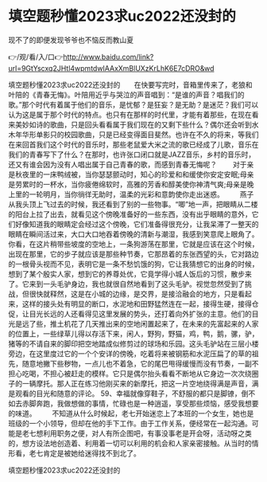 # 填空题秒懂2023求uc2022还没封的
现不了的即便发现爷爷也不恼反而教山夏

👉/观/看/入/口👉http://www.baidu.com/link?url=9GtYscxq2JHtl4wpmtdwIAAxXmBlUXzKrLhK6E7cDRO&wd

填空题秒懂2023求uc2022还没封的　　在快要写完时，音箱里传来了，老狼和叶陪的《青春无悔》。叶陪用近乎与哭泣的声音唱到：“是谁的声音？唱我们的歌。”那个时代有着属于他们的音乐，是忧郁？是狂妄？是无助？是迷茫？我们可以认为这是属于那个时代的特点。也只有在那样的时代里，才能有着那些，在现在看来美妙如诗的歌曲，只是回头看看属于我们现在的又剩下些什么？偶尔还会听到水木年华形单影只的校园歌曲，只是已经变得面目斐然。也许在不久的将来，等我们在来回首我们这个时代的音乐时，那些老鼠爱大米之流的歌已经成了儿歌，音乐在我们的青春写下了什么？在那时，也许张口闭口就是JAZZ音乐，乡村的音乐时，还又有谁会因为没有人唱出属于自己青春的歌，而感到青春无悔呢？
　　对于亲是秋夜里的一床鸭绒被，当你瑟瑟颤动时，知心的珍爱和和缓使你安定安眠;母亲是劳累时的一杯水，当你疲倦绵软时，高雅的芳香和醇美使你神清气爽;母亲是晚上里的一轮明月，当你徜徉无助时，温柔的光彩和意韵使你走出迷惑。
　　燕子从我头顶上飞过去的时候，我还看到了别的一些物事。“唧”地一声，把眼睛从二楼的阳台上拉了出去，就看见这个傍晚准备好的一些东西，没有出乎眼睛的意外，它们好像知道我的眼睛定会经过这个傍晚，它们准备得很充分，让我呆滞了一整天的眼睛在瞬间活过来，大口大口地吞着傍晚的清新与潮湿，我感到笑意爬上眼角了。你看，在这片稍带些坡度的空地上，一条狗游荡在那里，它就是应该在这个时候，出现在那里，它的步子就应该是那些种节奏，它那昂着的东张西望的头，它对路边的一根骨头视而不见，表明它是一条不愁饥饿的狗，它让我猜想它的出身的时候，想到了某个殷实人家，想到它的养尊处优，它竟学得小城人饭后的习惯，散步来了。它来到一头毛驴身边，我也就很自然地看到了这头毛驴。视觉忽然受到了挑战，但很快就释然，这是在小城的边缘，是交界，是接洽融会的地方，只是看起来，这样的接头处有明显的断口，水泥地和田野猛然连在一起，接得生硬，接得仓促，让目光长远的人还看得见这里发展的势头，还打着向外扩张的主意。他们的目光是远了些，推土机花了几天推出来的空地闲置起来了，在未来的先富起来的人家的位置上，一些绿草儿得以存活下来，闲人，野狗，野猫，鸡，鸭，鹅，骡，驴，猪等的不请自来的脚印把空地踏成似修剪过的球场和乐园。这头毛驴站在三层小楼旁边，在这里度过它的一个个安详的傍晚，吃着将来被钢筋和水泥压扁了的草的祖先，随意地撇下些秽物，一点儿也不着急，它的尾巴甩得缓慢而没有节奏，一副不担心吃喝，不担心被赶走的模样。它只是偶尔抬头看看不断地从它身边一次次绕圈子的一辆摩托。那人正在练习他刚买来的新摩托，把这一片空地绕得满是声音，满是观看的目光和随意的评论。
	59、幸福就像穿鞋子，不舒服的都只是脚镣，倒不如去赤脚奔跑，我做想做的事情，忙碌也是一种逍遥，享受那些烦恼，感受我想要的味道。
　　不知道从什么时候起，老七开始迷恋上了本班的一个女生，她也是班级的一个小领导，但却在他的手下工作。由于工作关系，便经常在一起沟通。可能是老七想利用职务之便，对人有所企图吧，有事没事老是开会呀，活动呀之类的，想方设法地创造着、利用着一切可以利用的机会和人家亲密接触。从当时的情形看，老七肯定是被她给迷得找不到北了。

填空题秒懂2023求uc2022还没封的
